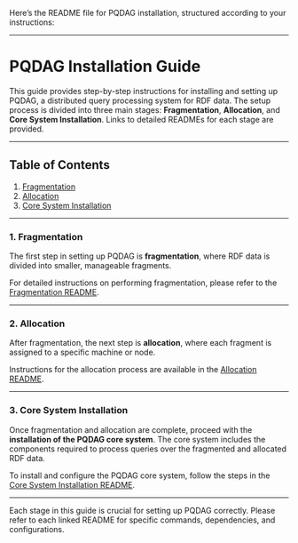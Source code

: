 Here’s the README file for PQDAG installation, structured according to your instructions:

---

# PQDAG Installation Guide

This guide provides step-by-step instructions for installing and setting up PQDAG, a distributed query processing system for RDF data. The setup process is divided into three main stages: **Fragmentation**, **Allocation**, and **Core System Installation**. Links to detailed READMEs for each stage are provided.

---

## Table of Contents

1. [Fragmentation](#fragmentation)
2. [Allocation](#allocation)
3. [Core System Installation](#core-system-installation)

---

### 1. Fragmentation

The first step in setting up PQDAG is **fragmentation**, where RDF data is divided into smaller, manageable fragments. 

For detailed instructions on performing fragmentation, please refer to the [Fragmentation README](./Fragmentation/README.md).

---

### 2. Allocation

After fragmentation, the next step is **allocation**, where each fragment is assigned to a specific machine or node. 

Instructions for the allocation process are available in the [Allocation README](./Allocation/README.md).

---

### 3. Core System Installation

Once fragmentation and allocation are complete, proceed with the **installation of the PQDAG core system**. The core system includes the components required to process queries over the fragmented and allocated RDF data.

To install and configure the PQDAG core system, follow the steps in the [Core System Installation README](./Core/README.md).

---

Each stage in this guide is crucial for setting up PQDAG correctly. Please refer to each linked README for specific commands, dependencies, and configurations.
